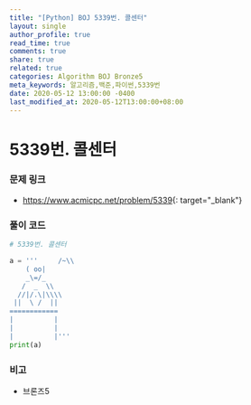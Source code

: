 ```yaml
---
title: "[Python] BOJ 5339번. 콜센터"
layout: single
author_profile: true
read_time: true
comments: true
share: true
related: true
categories: Algorithm BOJ Bronze5
meta_keywords: 알고리즘,백준,파이썬,5339번
date: 2020-05-12 13:00:00 -0400
last_modified_at: 2020-05-12T13:00:00+08:00
---
```


# 5339번. 콜센터

### 문제 링크

- <https://www.acmicpc.net/problem/5339>{: target="\_blank"}

### 풀이 코드

```python
# 5339번. 콜센터

a = '''     /~\\
    ( oo|
    _\=/_
   /  _  \\
  //|/.\|\\\\
 ||  \ /  ||
============
|          |
|          |
|          |'''
print(a)
```

### 비고

- 브론즈5
